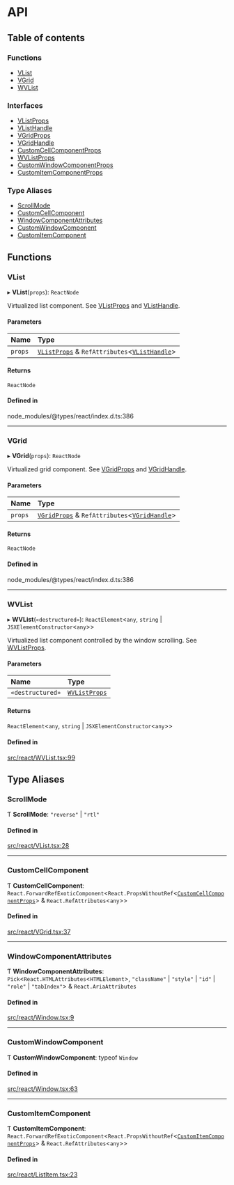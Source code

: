 # API

## Table of contents

### Functions

- [VList](API.md#vlist)
- [VGrid](API.md#vgrid)
- [WVList](API.md#wvlist)

### Interfaces

- [VListProps](interfaces/VListProps.md)
- [VListHandle](interfaces/VListHandle.md)
- [VGridProps](interfaces/VGridProps.md)
- [VGridHandle](interfaces/VGridHandle.md)
- [CustomCellComponentProps](interfaces/CustomCellComponentProps.md)
- [WVListProps](interfaces/WVListProps.md)
- [CustomWindowComponentProps](interfaces/CustomWindowComponentProps.md)
- [CustomItemComponentProps](interfaces/CustomItemComponentProps.md)

### Type Aliases

- [ScrollMode](API.md#scrollmode)
- [CustomCellComponent](API.md#customcellcomponent)
- [WindowComponentAttributes](API.md#windowcomponentattributes)
- [CustomWindowComponent](API.md#customwindowcomponent)
- [CustomItemComponent](API.md#customitemcomponent)

## Functions

### VList

▸ **VList**(`props`): `ReactNode`

Virtualized list component. See [VListProps](interfaces/VListProps.md) and [VListHandle](interfaces/VListHandle.md).

#### Parameters

| Name | Type |
| :------ | :------ |
| `props` | [`VListProps`](interfaces/VListProps.md) & `RefAttributes`<[`VListHandle`](interfaces/VListHandle.md)\> |

#### Returns

`ReactNode`

#### Defined in

node_modules/@types/react/index.d.ts:386

___

### VGrid

▸ **VGrid**(`props`): `ReactNode`

Virtualized grid component. See [VGridProps](interfaces/VGridProps.md) and [VGridHandle](interfaces/VGridHandle.md).

#### Parameters

| Name | Type |
| :------ | :------ |
| `props` | [`VGridProps`](interfaces/VGridProps.md) & `RefAttributes`<[`VGridHandle`](interfaces/VGridHandle.md)\> |

#### Returns

`ReactNode`

#### Defined in

node_modules/@types/react/index.d.ts:386

___

### WVList

▸ **WVList**(`«destructured»`): `ReactElement`<`any`, `string` \| `JSXElementConstructor`<`any`\>\>

Virtualized list component controlled by the window scrolling. See [WVListProps](interfaces/WVListProps.md).

#### Parameters

| Name | Type |
| :------ | :------ |
| `«destructured»` | [`WVListProps`](interfaces/WVListProps.md) |

#### Returns

`ReactElement`<`any`, `string` \| `JSXElementConstructor`<`any`\>\>

#### Defined in

[src/react/WVList.tsx:99](https://github.com/inokawa/virtua/blob/321db41/src/react/WVList.tsx#L99)

## Type Aliases

### ScrollMode

Ƭ **ScrollMode**: ``"reverse"`` \| ``"rtl"``

#### Defined in

[src/react/VList.tsx:28](https://github.com/inokawa/virtua/blob/321db41/src/react/VList.tsx#L28)

___

### CustomCellComponent

Ƭ **CustomCellComponent**: `React.ForwardRefExoticComponent`<`React.PropsWithoutRef`<[`CustomCellComponentProps`](interfaces/CustomCellComponentProps.md)\> & `React.RefAttributes`<`any`\>\>

#### Defined in

[src/react/VGrid.tsx:37](https://github.com/inokawa/virtua/blob/321db41/src/react/VGrid.tsx#L37)

___

### WindowComponentAttributes

Ƭ **WindowComponentAttributes**: `Pick`<`React.HTMLAttributes`<`HTMLElement`\>, ``"className"`` \| ``"style"`` \| ``"id"`` \| ``"role"`` \| ``"tabIndex"``\> & `React.AriaAttributes`

#### Defined in

[src/react/Window.tsx:9](https://github.com/inokawa/virtua/blob/321db41/src/react/Window.tsx#L9)

___

### CustomWindowComponent

Ƭ **CustomWindowComponent**: typeof `Window`

#### Defined in

[src/react/Window.tsx:63](https://github.com/inokawa/virtua/blob/321db41/src/react/Window.tsx#L63)

___

### CustomItemComponent

Ƭ **CustomItemComponent**: `React.ForwardRefExoticComponent`<`React.PropsWithoutRef`<[`CustomItemComponentProps`](interfaces/CustomItemComponentProps.md)\> & `React.RefAttributes`<`any`\>\>

#### Defined in

[src/react/ListItem.tsx:23](https://github.com/inokawa/virtua/blob/321db41/src/react/ListItem.tsx#L23)
